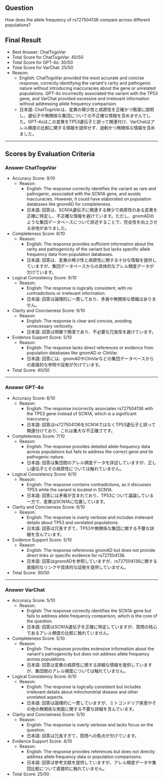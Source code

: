 ## Question

How does the allele frequency of rs727504136 compare across different populations?

## Final Result

- Best Answer: ChatTogoVar
- Total Score for ChatTogoVar: 40/50
- Total Score for GPT-4o: 30/50
- Total Score for VarChat: 25/50
- Reason:
  - English: ChatTogoVar provided the most accurate and concise response, correctly identifying the variant's rarity and pathogenic nature without introducing inaccuracies about the gene or unrelated populations. GPT-4o incorrectly associated the variant with the TP53 gene, and VarChat provided excessive and irrelevant information without addressing allele frequency comparison.
  - 日本語: ChatTogoVarは、変異の稀少性と病原性を正確かつ簡潔に説明し、遺伝子や無関係な集団についての不正確な情報を含めませんでした。GPT-4oはこの変異をTP53遺伝子と誤って関連付け、VarChatはアレル頻度の比較に関する情報を提供せず、過剰かつ無関係な情報を含めました。

---

## Scores by Evaluation Criteria

### Answer ChatTogoVar
- Accuracy Score: 9/10
  - Reason: 
    - English: The response correctly identifies the variant as rare and pathogenic, associated with the SCN1A gene, and avoids inaccuracies. However, it could have elaborated on population databases like gnomAD for completeness.
    - 日本語: 回答は、SCN1A遺伝子に関連する稀少で病原性のある変異を正確に特定し、不正確な情報を避けています。ただし、gnomADのような集団データベースについて詳述することで、完全性を向上させる余地がありました。
- Completeness Score: 8/10
  - Reason: 
    - English: The response provides sufficient information about the rarity and pathogenicity of the variant but lacks specific allele frequency data from population databases.
    - 日本語: 回答は、変異の稀少性と病原性に関する十分な情報を提供していますが、集団データベースからの具体的なアレル頻度データが欠けています。
- Logical Consistency Score: 9/10
  - Reason: 
    - English: The response is logically consistent, with no contradictions or irrelevant information.
    - 日本語: 回答は論理的に一貫しており、矛盾や無関係な情報はありません。
- Clarity and Conciseness Score: 9/10
  - Reason: 
    - English: The response is clear and concise, avoiding unnecessary verbosity.
    - 日本語: 回答は明確で簡潔であり、不必要な冗長性を避けています。
- Evidence Support Score: 5/10
  - Reason: 
    - English: The response lacks direct references or evidence from population databases like gnomAD or ClinVar.
    - 日本語: 回答には、gnomADやClinVarなどの集団データベースからの直接的な参照や証拠が欠けています。
- Total Score: 40/50

---

### Answer GPT-4o
- Accuracy Score: 6/10
  - Reason: 
    - English: The response incorrectly associates rs727504136 with the TP53 gene instead of SCN1A, which is a significant inaccuracy.
    - 日本語: 回答はrs727504136をSCN1AではなくTP53遺伝子と誤って関連付けており、これは重大な不正確さです。
- Completeness Score: 7/10
  - Reason: 
    - English: The response provides detailed allele frequency data across populations but fails to address the correct gene and its pathogenic nature.
    - 日本語: 回答は集団間のアレル頻度データを詳述していますが、正しい遺伝子とその病原性については触れていません。
- Logical Consistency Score: 6/10
  - Reason: 
    - English: The response contains contradictions, as it discusses TP53 while the variant is located in SCN1A.
    - 日本語: 回答には矛盾が含まれており、TP53について議論している一方で、変異はSCN1Aに位置しています。
- Clarity and Conciseness Score: 6/10
  - Reason: 
    - English: The response is overly verbose and includes irrelevant details about TP53 and unrelated populations.
    - 日本語: 回答は冗長すぎて、TP53や無関係な集団に関する不要な詳細を含んでいます。
- Evidence Support Score: 5/10
  - Reason: 
    - English: The response references gnomAD but does not provide direct links or specific evidence for rs727504136.
    - 日本語: 回答はgnomADを参照していますが、rs727504136に関する直接的なリンクや具体的な証拠を提供していません。
- Total Score: 30/50

---

### Answer VarChat
- Accuracy Score: 5/10
  - Reason: 
    - English: The response correctly identifies the SCN1A gene but fails to address allele frequency comparison, which is the core of the question.
    - 日本語: 回答はSCN1A遺伝子を正確に特定していますが、質問の核心であるアレル頻度の比較に触れていません。
- Completeness Score: 5/10
  - Reason: 
    - English: The response provides extensive information about the variant's pathogenicity but does not address allele frequency across populations.
    - 日本語: 回答は変異の病原性に関する詳細な情報を提供していますが、集団間のアレル頻度については触れていません。
- Logical Consistency Score: 6/10
  - Reason: 
    - English: The response is logically consistent but includes irrelevant details about mitochondrial disease and other unrelated aspects.
    - 日本語: 回答は論理的に一貫していますが、ミトコンドリア疾患やその他の無関係な側面に関する不要な詳細を含んでいます。
- Clarity and Conciseness Score: 5/10
  - Reason: 
    - English: The response is overly verbose and lacks focus on the question.
    - 日本語: 回答は冗長すぎて、質問への焦点が欠けています。
- Evidence Support Score: 4/10
  - Reason: 
    - English: The response provides references but does not directly address allele frequency data or population comparisons.
    - 日本語: 回答は参考文献を提供していますが、アレル頻度データや集団比較について直接的に触れていません。
- Total Score: 25/50